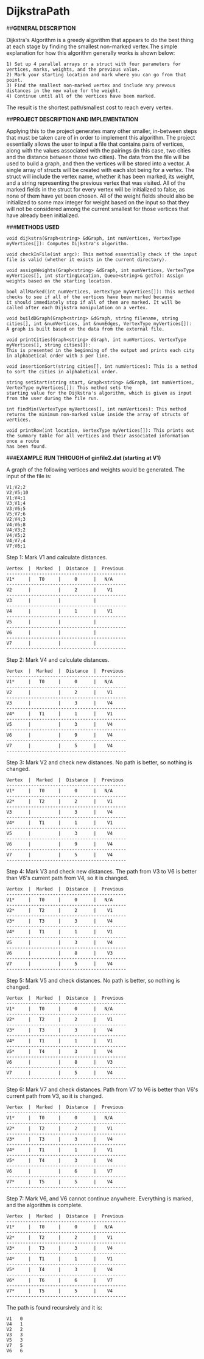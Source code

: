 # DijkstraPath

##**GENERAL DESCRIPTION**

Dijkstra's Algorithm is a greedy algorithm that appears to do the best thing at each stage by finding the smallest non-marked vertex.The simple explanation for how this algorithm generally works is shown below:

    1) Set up 4 parallel arrays or a struct with four parameters for vertices, marks, weights, and the previous value.
    2) Mark your starting location and mark where you can go from that point.
    3) Find the smallest non-marked vertex and include any prevous distances in the new value for the weight.
    4) Continue until all of the vertices have been marked. 
    
The result is the shortest path/smallest cost to reach every vertex.
<br />

##**PROJECT DESCRIPTION AND IMPLEMENTATION**

Applying this to the project generates many other smaller, in-between steps that must be taken care of in order to implement this algorithm. The project essentially allows the user to input a file that contains pairs of vertices, along with the values associated with the pairings (in this case, two cities and the distance between those two cities). The data from the file will be used to build a graph, and then the vertices will be stored into a vector. A single array of structs will be created with each slot being for a vertex. The struct will include the vertex name, whether it has been marked, its weight, and a string representing the previous vertex that was visited. All of the marked fields in the struct for every vertex will be initialized to false, as none of them have yet been chosen. All of the weight fields should also be initialized to some max integer for weight based on the input so that they will not be considered among the current smallest for those vertices that have already been initialized. 



###**METHODS USED**
```
void dijkstra(Graph<string> &dGraph, int numVertices, VertexType myVertices[]): Computes Dijkstra's algorithm.

void checkInFile(int argc): This method essentially check if the input file is valid (whether it exists in the current directory).

void assignWeights(Graph<string> &dGraph, int numVertices, VertexType myVertices[], int startingLocation, Queue<string>& getTo): Assign weights based on the starting location.

bool allMarked(int numVertices, VertexType myVertices[]): This method checks to see if all of the vertices have been marked because
it should immediately stop if all of them are marked. It will be called after each Dijkstra manipulation on a vertex.

void buildDGraph(Graph<string> &dGraph, string filename, string cities[], int &numVertices, int &numEdges, VertexType myVertices[]): 
A graph is built based on the data from the external file.

void printCities(Graph<string> dGraph, int numVertices, VertexType myVertices[], string cities[]):
This is presented in the beginning of the output and prints each city in alphabetical order with 3 per line.

void insertionSort(string cities[], int numVertices): This is a method to sort the cities in alphabetical order.

string setStart(string start, Graph<string> &dGraph, int numVertices, VertexType myVertices[]): This method sets the 
starting value for the Dijkstra's algorithm, which is given as input from the user during the file run.

int findMin(VertexType myVertices[], int numVertices): This method returns the minimum non-marked value inside the array of structs of vertices.

void printRow(int location, VertexType myVertices[]): This prints out the summary table for all vertices and their associated information once a route
has been found.
```

###**EXAMPLE**
**RUN THROUGH of ginfile2.dat (starting at V1)**

A graph of the following vertices and weights would be generated.
The input of the file is:
```
V1;V2;2		
V2;V5;10
V1;V4;1
V3;V1;4
V3;V6;5
V5;V7;6
V2;V4;3
V4;V6;8
V4;V3;2
V4;V5;2
V4;V7;4
V7;V6;1
```
Step 1:
Mark V1 and calculate distances.
```
Vertex  |  Marked  |  Distance  |  Previous
--------------------------------------------
V1*		|   T0	   |	 0      |   N/A
--------------------------------------------  
V2		|	  	   |	 2      |    V1
--------------------------------------------
V3		|		   |	        | 
--------------------------------------------
V4		|	  	   |	 1      |    V1
--------------------------------------------
V5		|	       |	        | 
--------------------------------------------
V6		|	       |	        | 
--------------------------------------------
V7		|	       |	        | 
--------------------------------------------
```

Step 2:
Mark V4 and calculate distances.
```
Vertex  |  Marked  |  Distance  |  Previous
--------------------------------------------
V1*		|   T0	   |	 0      |   N/A
--------------------------------------------  
V2		|	       |	 2      |    V1
--------------------------------------------
V3		|    	   |	 3      |    V4
--------------------------------------------
V4*		|   T1	   |	 1      |    V1
--------------------------------------------
V5		|	       |	 3      |    V4
--------------------------------------------
V6		|	       |	 9      |    V4
--------------------------------------------
V7		|	       |	 5      |    V4
--------------------------------------------
```

Step 3:
Mark V2 and check new distances. No path is better, so nothing is changed.
```
Vertex  |  Marked  |  Distance  |  Previous
--------------------------------------------
V1*		|   T0	   |	 0      |   N/A
--------------------------------------------  
V2*		|   T2	   |	 2      |    V1
--------------------------------------------
V3		|    	   |	 3      |    V4
--------------------------------------------
V4*		|   T1	   |	 1      |    V1
--------------------------------------------
V5		|	       |	 3      |    V4
--------------------------------------------
V6		|	       |	 9      |    V4
--------------------------------------------
V7		|	       |	 5      |    V4
--------------------------------------------
```

Step 4:
Mark V3 and check new distances. The path from V3 to V6 is better than V6's current path from V4, so it is changed.
```
Vertex  |  Marked  |  Distance  |  Previous
--------------------------------------------
V1*		|   T0	   |	 0      |   N/A
--------------------------------------------  
V2*		|   T2	   |	 2      |    V1
--------------------------------------------
V3*		|   T3 	   |	 3      |    V4
--------------------------------------------
V4*		|   T1	   |	 1      |    V1
--------------------------------------------
V5		|	       |	 3      |    V4
--------------------------------------------
V6		|	       |	 8      |    V3
--------------------------------------------
V7		|	       |	 5      |    V4
--------------------------------------------
```

Step 5:
Mark V5 and check distances. No path is better, so nothing is changed.
```
Vertex  |  Marked  |  Distance  |  Previous
--------------------------------------------
V1*		|   T0	   |	 0      |   N/A
--------------------------------------------  
V2*		|   T2	   |	 2      |    V1
--------------------------------------------
V3*		|   T3 	   |	 3      |    V4
--------------------------------------------
V4*		|   T1	   |	 1      |    V1
--------------------------------------------
V5*		|   T4	   |	 3      |    V4
--------------------------------------------
V6		|	       |	 8      |    V3
--------------------------------------------
V7		|	       |	 5      |    V4
--------------------------------------------
```

Step 6:
Mark V7 and check distances. Path from V7 to V6 is better than V6's current path from V3, so it is changed.
```
Vertex  |  Marked  |  Distance  |  Previous
--------------------------------------------
V1*		|   T0	   |	 0      |   N/A
--------------------------------------------  
V2*		|   T2	   |	 2      |    V1
--------------------------------------------
V3*		|   T3 	   |	 3      |    V4
--------------------------------------------
V4*		|   T1	   |	 1      |    V1
--------------------------------------------
V5*		|   T4	   |	 3      |    V4
--------------------------------------------
V6		|	       |	 6      |    V7
--------------------------------------------
V7*		|   T5	   |	 5      |    V4
--------------------------------------------
```

Step 7:
Mark V6, and V6 cannot continue anywhere.
Everything is marked, and the algorithm is
complete.
```
Vertex  |  Marked  |  Distance  |  Previous
--------------------------------------------
V1*		|   T0	   |	 0      |   N/A
--------------------------------------------  
V2*		|   T2	   |	 2      |    V1
--------------------------------------------
V3*		|   T3 	   |	 3      |    V4
--------------------------------------------
V4*		|   T1	   |	 1      |    V1
--------------------------------------------
V5*		|   T4	   |	 3      |    V4
--------------------------------------------
V6*		|   T6	   |	 6      |    V7
--------------------------------------------
V7*		|   T5	   |	 5      |    V4
--------------------------------------------
```

The path is found recursively and it is:
```
V1   0            	 
V4   1                  
V2   2                  
V3   3               
V5   3              
V7   5            
V6   6          
```
